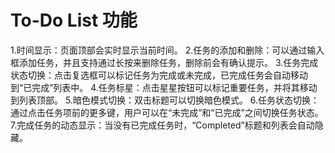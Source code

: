 # To-Do List 功能
1.时间显示：页面顶部会实时显示当前时间。
2.任务的添加和删除：可以通过输入框添加任务，并且支持通过长按来删除任务，删除前会有确认提示。
3.任务完成状态切换：点击复选框可以标记任务为完成或未完成，已完成任务会自动移动到“已完成”列表中。
4.任务标星：点击星星按钮可以标记重要任务，并将其移动到列表顶部。
5.暗色模式切换：双击标题可以切换暗色模式。
6.任务状态切换：通过点击任务项前的更多键，用户可以在“未完成”和“已完成”之间切换任务状态。
7.完成任务的动态显示：当没有已完成任务时，“Completed”标题和列表会自动隐藏。

